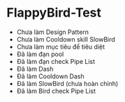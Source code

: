 # FlappyBird-Test

- Chưa làm Design Pattern
- Chưa làm Cooldown skill SlowBird
- Chưa làm mục tiêu để tiêu diệt
- Đã làm đạn pool
- Đã làm đạn check Pipe List
- Đã làm Dash
- Đã làm Cooldown Dash
- Đã làm SlowBird (chưa hoàn chỉnh)
- Đã làm Bird check Pipe List

